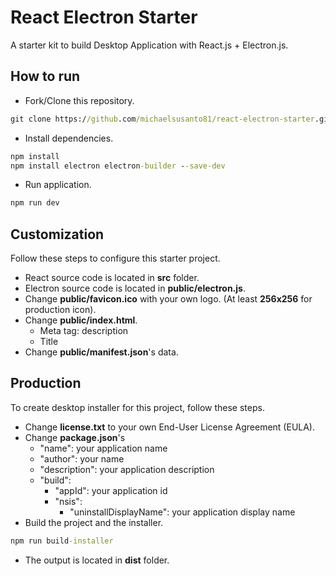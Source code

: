# React Electron Starter
A starter kit to build Desktop Application with React.js + Electron.js.

## How to run
* Fork/Clone this repository.
```cmd
git clone https://github.com/michaelsusanto81/react-electron-starter.git
```

* Install dependencies.
```cmd
npm install
npm install electron electron-builder --save-dev
```

* Run application.
```cmd
npm run dev
```

## Customization
Follow these steps to configure this starter project.
* React source code is located in **src** folder.
* Electron source code is located in **public/electron.js**.
* Change **public/favicon.ico** with your own logo. (At least **256x256** for production icon).
* Change **public/index.html**.
    * Meta tag: description
    * Title
* Change **public/manifest.json**'s data.

## Production
To create desktop installer for this project, follow these steps.
* Change **license.txt** to your own End-User License Agreement (EULA).
* Change **package.json**'s
    * "name": your application name
    * "author": your name
    * "description": your application description
    * "build":
        * "appId": your application id
        * "nsis":
            * "uninstallDisplayName": your application display name
* Build the project and the installer.
```cmd
npm run build-installer
```
* The output is located in **dist** folder.